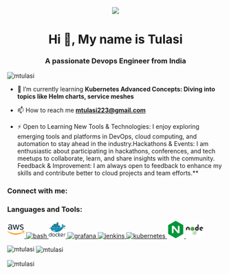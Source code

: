 <div align="center">
  <img src="https://github.com/mtulasi41/tulasi/blob/c2e2463b016e85cde611ff1536d4edee8368ba0b/devops.png">
</div>
<h1 align="center">Hi 👋, My name is Tulasi</h1>
<h3 align="center">A passionate Devops Engineer from India</h3>

<p align="left"> <img src="https://komarev.com/ghpvc/?username=mtulasi&label=Profile%20views&color=0e75b6&style=flat" alt="mtulasi" /> </p>

- 🌱 I’m currently learning **Kubernetes Advanced Concepts: Diving into topics like Helm charts, service meshes**

- 📫 How to reach me **mtulasi223@gmail.com**

- ⚡ Open to Learning New Tools & Technologies: I enjoy exploring emerging tools and platforms in DevOps, cloud computing, and automation to stay ahead in the industry.Hackathons & Events: I am enthusiastic about participating in hackathons, conferences, and tech meetups to collaborate, learn, and share insights with the community. Feedback & Improvement: I am always open to feedback to enhance my skills and contribute better to cloud projects and team efforts.**

<h3 align="left">Connect with me:</h3>
<p align="left">
</p>

<h3 align="left">Languages and Tools:</h3>
<p align="left"> <a href="https://aws.amazon.com" target="_blank" rel="noreferrer"> <img src="https://raw.githubusercontent.com/devicons/devicon/master/icons/amazonwebservices/amazonwebservices-original-wordmark.svg" alt="aws" width="40" height="40"/> </a> <a href="https://www.gnu.org/software/bash/" target="_blank" rel="noreferrer"> <img src="https://www.vectorlogo.zone/logos/gnu_bash/gnu_bash-icon.svg" alt="bash" width="40" height="40"/> </a> <a href="https://www.docker.com/" target="_blank" rel="noreferrer"> <img src="https://raw.githubusercontent.com/devicons/devicon/master/icons/docker/docker-original-wordmark.svg" alt="docker" width="40" height="40"/> </a> <a href="https://grafana.com" target="_blank" rel="noreferrer"> <img src="https://www.vectorlogo.zone/logos/grafana/grafana-icon.svg" alt="grafana" width="40" height="40"/> </a> <a href="https://www.jenkins.io" target="_blank" rel="noreferrer"> <img src="https://www.vectorlogo.zone/logos/jenkins/jenkins-icon.svg" alt="jenkins" width="40" height="40"/> </a> <a href="https://kubernetes.io" target="_blank" rel="noreferrer"> <img src="https://www.vectorlogo.zone/logos/kubernetes/kubernetes-icon.svg" alt="kubernetes" width="40" height="40"/> </a> <a href="https://www.nginx.com" target="_blank" rel="noreferrer"> <img src="https://raw.githubusercontent.com/devicons/devicon/master/icons/nginx/nginx-original.svg" alt="nginx" width="40" height="40"/> </a> <a href="https://nodejs.org" target="_blank" rel="noreferrer"> <img src="https://raw.githubusercontent.com/devicons/devicon/master/icons/nodejs/nodejs-original-wordmark.svg" alt="nodejs" width="40" height="40"/> </a> </p>

<p><img align="left" src="https://github-readme-stats.vercel.app/api/top-langs?username=mtulasi&show_icons=true&locale=en&layout=compact" alt="mtulasi" /></p>

<p>&nbsp;<img align="center" src="https://github-readme-stats.vercel.app/api?username=mtulasi&show_icons=true&locale=en" alt="mtulasi" /></p>

<p><img align="center" src="https://github-readme-streak-stats.herokuapp.com/?user=mtulasi&" alt="mtulasi" /></p>
